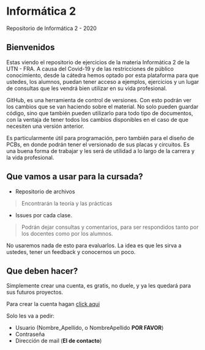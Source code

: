 # Informática 2
Repositorio de Informática 2 - 2020

## Bienvenidos

Estas viendo el repositorio de ejercicios de la materia Informática 2 de la UTN - FRA.
A causa del Covid-19 y de las restricciones de público conocimiento, desde la cátedra hemos optado por esta plataforma para que ustedes, los alumnos, puedan tener acceso a ejemplos, ejercicios y un lugar de consultas que les vendrá bien utilizar en su vida profesional.

GitHub, es una herramienta de control de versiones. Con esto podrán ver los cambios que se van haciendo sobre el material. No solo pueden guardar código, sino que también pueden utilizarlo para todo tipo de documentos, con la ventaja de tener todos los cambios disponibles en el caso de que necesiten una versión anterior.

Es particularmente útil para programación, pero también para el diseño de PCBs, en donde podrán tener el versionado de sus placas y circuitos. Es una buena forma de trabajar y les será de utilidad a lo largo de la carrera y la vida profesional.

## Que vamos a usar para la cursada?

* Repositorio de archivos
> Encontrarán la teoría y las prácticas

* Issues por cada clase.
> Podrán dejar consultas y comentarios, para ser respondidos tanto por los docentes como por los alumnos.

No usaremos nada de esto para evaluarlos. La idea es que les sirva a ustedes, tener un feedback y conocernos un poco.

## Que deben hacer?

Simplemente crear una cuenta, es gratis, no duele, y ya les quedará para sus futuros proyectos.


Para crear la cuenta hagan [click aqui](https://github.com/join?source=header-home)

Solo les va a pedir:
- Usuario (Nombre_Apellido, o NombreApellido __POR FAVOR__)
- Contraseña
- Dirección de mail (__El de contacto__)
